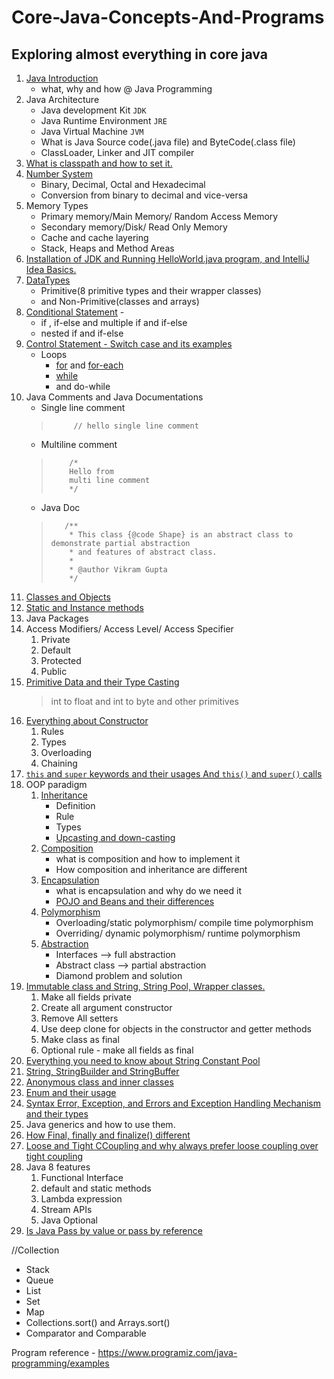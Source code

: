 # Core-Java-Concepts-And-Programs
## Exploring almost everything in core java
1. [Java Introduction](https://en.wikipedia.org/wiki/Java_(software_platform))
    - what, why and how @ Java Programming
2. Java Architecture
   - Java development Kit `JDK`
   - Java Runtime Environment `JRE`
   - Java Virtual Machine `JVM`
   - What is Java Source code(.java file) and ByteCode(.class file)
   - ClassLoader, Linker and JIT compiler
3. [What is classpath and how to set it.](https://medium.com/@basecs101/do-you-know-classpath-in-java-latest-2800574878c)
4. [Number System](https://www.baeldung.com/java-binary-numbers)
   - Binary, Decimal, Octal and Hexadecimal
   - Conversion from binary to decimal and vice-versa
5. Memory Types
   - Primary memory/Main Memory/ Random Access Memory
   - Secondary memory/Disk/ Read Only Memory
   - Cache and cache layering
   - Stack, Heaps and Method Areas
6. [Installation of JDK and Running HelloWorld.java program, and IntelliJ Idea Basics.](https://docs.oracle.com/en/java/javase/11/install/installation-jdk-microsoft-windows-platforms.html#GUID-A7E27B90-A28D-4237-9383-A58B416071CA)
7. [DataTypes](https://medium.com/@basecs101/primitive-data-types-and-what-default-values-are-assigned-to-them-in-java-e6ee8ee16459)
   - Primitive(8 primitive types and their wrapper classes) 
   - and Non-Primitive(classes and arrays)
8. [Conditional Statement](https://www.w3schools.com/java/java_conditions.asp) - 
   - if , if-else and multiple if and if-else
   - nested if and if-else
9. [Control Statement - Switch case and its examples](https://www.w3schools.com/java/java_conditions_shorthand.asp)
   - Loops
     - [for](https://www.w3schools.com/java/java_for_loop.asp) and [for-each](https://www.w3schools.com/java/java_foreach_loop.asp)
     - [while](https://www.w3schools.com/java/java_while_loop.asp) 
     - and do-while
10. Java Comments and Java Documentations
    - Single line comment
    >          // hello single line comment
    - Multiline comment
    >         /*
    >         Hello from
    >         multi line comment
    >         */
    - Java Doc
    >        /**
    >         * This class {@code Shape} is an abstract class to demonstrate partial abstraction
    >         * and features of abstract class.
    >         *
    >         * @author Vikram Gupta
    >         */
11. [Classes and Objects](https://medium.com/@basecs101/know-the-difference-between-reference-object-instance-and-class-b5eaa51eb22b)
12. [Static and Instance methods](https://medium.com/@basecs101/know-the-differences-between-static-and-instance-methods-in-java-988be358c46a)
13. Java Packages
14. Access Modifiers/ Access Level/ Access Specifier
    1. Private
    2. Default
    3. Protected
    4. Public
15. [Primitive Data and their Type Casting](https://medium.com/@basecs101/primitive-data-types-and-what-default-values-are-assigned-to-them-in-java-e6ee8ee16459) 
    > int to float and int to byte and other primitives
16. [Everything about Constructor](https://medium.com/@basecs101/constructors-constructor-overloading-and-constructor-chaining-in-java-complete-guide-latest-c10cb8a244bd)
    1. Rules
    2. Types
    3. Overloading
    4. Chaining
17. [`this` and `super` keywords and their usages And `this()` and `super()` calls](https://medium.com/@basecs101/difference-between-this-and-super-keywords-and-this-and-super-calls-in-java-220053cf7d39)
18. OOP paradigm
    1. [Inheritance](https://medium.com/@basecs101/what-is-inheritance-and-composition-in-java-check-the-differences-updated-37b8fe54cf80)
        - Definition
        - Rule
        - Types
        - [Upcasting and down-casting](https://medium.com/@basecs101/what-is-up-casting-and-down-casting-in-java-latest-ca114ef76a5f)
    2. [Composition](https://medium.com/@basecs101/what-is-inheritance-and-composition-in-java-check-the-differences-updated-37b8fe54cf80)
       - what is composition and how to implement it
       - How composition and inheritance are different
    3. [Encapsulation](https://medium.com/@basecs101/are-you-confused-with-encapsulation-clear-it-now-updated-30bd6ca66bfa)
        - what is encapsulation and why do we need it
        - [POJO and Beans and their differences](https://medium.com/@basecs101/what-do-pojo-and-bean-mean-in-java-how-are-they-different-latest-9555824e13a9)
    4. [Polymorphism](https://medium.com/@basecs101/what-is-method-overloading-and-method-overriding-in-java-latest-a7b74f83b7b6)
        - Overloading/static polymorphism/ compile time polymorphism
        - Overriding/ dynamic polymorphism/ runtime polymorphism
    5. [Abstraction](https://medium.com/@basecs101/why-you-must-know-abstraction-latest-6f11a85c50f0)
        - Interfaces --> full abstraction
        - Abstract class --> partial abstraction
        - Diamond problem and solution
19. [Immutable class and String, String Pool, Wrapper classes.](https://medium.com/javarevisited/do-you-know-immutable-class-in-java-why-string-is-immutable-dc18b0cec4b9)
    1. Make all fields private
    2. Create all argument constructor
    3. Remove All setters
    4. Use deep clone for objects in the constructor and getter methods
    5. Make class as final
    6. Optional rule - make all fields as final
20. [Everything you need to know about String Constant Pool](https://medium.com/javarevisited/what-does-string-pool-mean-in-java-996f0554e1dc)
21. [String, StringBuilder and StringBuffer](https://medium.com/@basecs101/string-stringbuilder-and-stringbuffer-a-complete-guide-5ddd083a2ad5)
22. [Anonymous class and inner classes](https://medium.com/@basecs101/do-you-know-nested-and-inner-classes-in-java-latest-b270e0988091)
23. [Enum and their usage](https://medium.com/@basecs101/confused-with-enum-here-is-an-article-to-clear-it-latest-e39d88fe7c66)
24. [Syntax Error, Exception, and Errors and Exception Handling Mechanism and their types](https://medium.com/@basecs101/exceptions-checked-and-unchecked-exceptions-and-handling-methods-in-java-a-complete-guide-latest-fc07b0bc381)
25. Java generics and how to use them.
26. [How Final, finally and finalize() different](https://medium.com/@basecs101/know-the-differences-between-final-finally-and-finalize-in-java-latest-668e65c5e9d5)
27. [Loose and Tight CCoupling and why always prefer loose coupling over tight coupling](https://medium.com/@basecs101/do-you-know-the-tight-and-loose-coupling-in-the-oop-latest-b03f8e600115)
28. Java 8 features
    1. Functional Interface
    2. default and static methods
    3. Lambda expression
    4. Stream APIs
    5. Java Optional
29. [Is Java Pass by value or pass by reference](https://medium.com/@basecs101/is-java-pass-by-value-or-pass-by-reference-73a73b0c2234)

//Collection
- Stack
- Queue
- List
- Set
- Map
- Collections.sort(<List>) and Arrays.sort(<Array>)
- Comparator and Comparable


Program reference - https://www.programiz.com/java-programming/examples